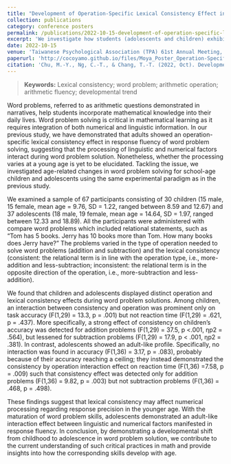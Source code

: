 ```yaml
---
title: "Development of Operation-Specific Lexical Consistency Effect in Arithmetic Word Problem Solving"
collection: publications
category: conference posters
permalink: /publications/2022-10-15-development-of-operation-specific-lexical-consistency-effect-in-arithmetic-word-problem-solving
excerpt: 'We investigate how students (adolescents and children) exhibit different math word problem solving results.'
date: 2022-10-15
venue: 'Taiwanese Psychological Association (TPA) 61st Annual Meeting, Taipei, Taiwan'
paperurl: 'http://cocoyamo.github.io/files/Moya_Poster_Operation-Specific Lexical Consistency_TPA_2022.pdf'
citation: 'Chu, M.-Y., Ng, C.-T., & Chang, T.-T. (2022, Oct). Development of operation-specific lexical consistency effect in arithmetic word problem solving [Poster presentation]. Taiwanese Psychological Association (TPA) 61st Annual Meeting, Taipei City, Taiwan.'
---
```


> **Keywords:**
> Lexical consistency; word problem; arithmetic operation; arithmetic fluency; developmental trend


Word problems, referred to as arithmetic questions demonstrated in narratives, help students incorporate mathematical knowledge into their daily lives. Word problem solving is critical in mathematical learning as it requires integration of both numerical and linguistic information. In our previous study, we have demonstrated that adults showed an operation-specific lexical consistency effect in response fluency of word problem solving, suggesting that the processing of linguistic and numerical factors interact during word problem solution. Nonetheless, whether the processing varies at a young age is yet to be elucidated. Tackling the issue, we investigated age-related changes in word problem solving for school-age children and adolescents using the same experimental paradigm as in the previous study. 

We examined a sample of 67 participants consisting of 30 children (15 male, 15 female, mean age = 9.76, SD = 1.22, ranged between 8.59 and 12.67) and 37 adolescents (18 male, 19 female, mean age = 14.64, SD = 1.97, ranged between 12.33 and 18.89). All the participants were administered with compare word problems which included relational statements, such as “Tom has 5 books. Jerry has 10 books more than Tom. How many books does Jerry have?” The problems varied in the type of operation needed to solve word problems (addition and subtraction) and the lexical consistency (consistent: the relational term is in line with the operation type, i.e., more-addition and less-subtraction; inconsistent: the relational term is in the opposite direction of the operation, i.e., more-subtraction and less-addition). 

We found that children and adolescents displayed distinct operation and lexical consistency effects during word problem solutions. Among children, an interaction between consistency and operation was prominent only on task accuracy (F(1,29) = 13.3, p = .001) but not reaction time (F(1,29) = .621, p = .437). More specifically, a strong effect of consistency on children’s accuracy was detected for addition problems (F(1,29) = 37.5, p <.001, ηp2 = .564), but lessened for subtraction problems (F(1,29) = 17.9, p < .001, ηp2 = .381). In contrast, adolescents showed an adult-like profile. Specifically, no interaction was found in accuracy (F(1,36) = 3.17, p = .083), probably because of their accuracy reaching a ceiling; they instead demonstrated the consistency by operation interaction effect on reaction time (F(1,36) =7.58, p = .009) such that consistency effect was detected only for addition problems (F(1,36) = 9.82, p = .003) but not subtraction problems (F(1,36) = .468, p = .498). 

These findings suggest that lexical consistency may affect numerical processing regarding response precision in the younger age. With the maturation of word problem skills, adolescents demonstrated an adult-like interaction effect between linguistic and numerical factors manifested in response fluency. In conclusion, by demonstrating a developmental shift from childhood to adolescence in word problem solution, we contribute to the current understanding of such critical practices in math and provide insights into how the corresponding skills develop with age.
